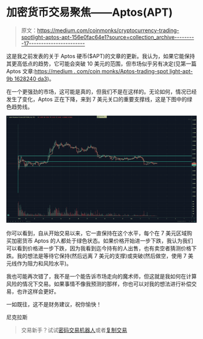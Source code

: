 # 加密货币交易聚焦——Aptos(APT)

> 原文：<https://medium.com/coinmonks/cryptocurrency-trading-spotlight-aptos-apt-156e0fac64e1?source=collection_archive---------17----------------------->

这是我之前发表的关于 Aptos 硬币($APT)的文章的更新。我认为，如果它能保持其更高低点的趋势，它可能会突破 10 美元的范围，但市场似乎另有决定(见第一篇 Aptos 文章:[https://medium . com/coin monks/Aptos-trading-spot light-apt-9b 1628240 da3](/coinmonks/aptos-trading-spotlight-apt-9b1628240da3))。

在一个更强劲的市场，这可能是真的，但我们不是在这样的。无论如何，情况已经发生了变化，Aptos 正在下降，来到 7 美元关口的重要支撑线，这是下图中的绿色趋势线。

![](img/034081cecb3c7a8413ee6e8089ec47a7.png)

你可以看到，自从开始交易以来，它一直保持在这个水平，每个在 7 美元区域购买加密货币 Aptos 的人都处于绿色状态。如果价格开始进一步下跌，我认为我们可以看到价格进一步下跌，因为我看到迄今持有的人出售，也有卖空者猜测价格下跌。我的想法是等待它保持(然后远离 7 美元的支撑)或突破(然后做空，使用 7 美元线作为阻力和风险水平)。

我也可能再次错了，我不是一个能告诉市场走向的魔术师，但这就是我如何在计算风险的情况下交易。如果事情不像我预测的那样，你也可以对我的想法进行补偿交易，也许这样会更好。

一如既往，这不是财务建议，祝你愉快！

尼克拉斯

> 交易新手？试试[密码交易机器人](/coinmonks/crypto-trading-bot-c2ffce8acb2a)或者[复制交易](/coinmonks/top-10-crypto-copy-trading-platforms-for-beginners-d0c37c7d698c)